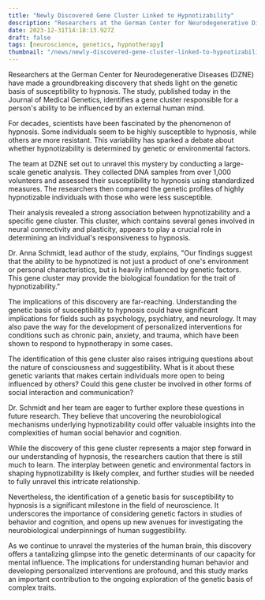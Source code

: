 ```yaml
---
title: "Newly Discovered Gene Cluster Linked to Hypnotizability"
description: "Researchers at the German Center for Neurodegenerative Diseases (DZNE) have made a groundbreaking discovery that sheds light on the genetic basis of susceptibility to hypnosis. The study, published today in the Journal of Medical Genetics, identifies a gene cluster responsible for a person's ability to be influenced by an external human mind."
date: 2023-12-31T14:18:13.927Z
draft: false
tags: [neuroscience, genetics, hypnotherapy]
thumbnail: "/news/newly-discovered-gene-cluster-linked-to-hypnotizability/thumb.png"
---
```


Researchers at the German Center for Neurodegenerative Diseases (DZNE) have made a groundbreaking discovery that sheds light on the genetic basis of susceptibility to hypnosis. The study, published today in the Journal of Medical Genetics, identifies a gene cluster responsible for a person's ability to be influenced by an external human mind.

For decades, scientists have been fascinated by the phenomenon of hypnosis. Some individuals seem to be highly susceptible to hypnosis, while others are more resistant. This variability has sparked a debate about whether hypnotizability is determined by genetic or environmental factors.

The team at DZNE set out to unravel this mystery by conducting a large-scale genetic analysis. They collected DNA samples from over 1,000 volunteers and assessed their susceptibility to hypnosis using standardized measures. The researchers then compared the genetic profiles of highly hypnotizable individuals with those who were less susceptible.

Their analysis revealed a strong association between hypnotizability and a specific gene cluster. This cluster, which contains several genes involved in neural connectivity and plasticity, appears to play a crucial role in determining an individual's responsiveness to hypnosis.

Dr. Anna Schmidt, lead author of the study, explains, "Our findings suggest that the ability to be hypnotized is not just a product of one's environment or personal characteristics, but is heavily influenced by genetic factors. This gene cluster may provide the biological foundation for the trait of hypnotizability."

The implications of this discovery are far-reaching. Understanding the genetic basis of susceptibility to hypnosis could have significant implications for fields such as psychology, psychiatry, and neurology. It may also pave the way for the development of personalized interventions for conditions such as chronic pain, anxiety, and trauma, which have been shown to respond to hypnotherapy in some cases.

The identification of this gene cluster also raises intriguing questions about the nature of consciousness and suggestibility. What is it about these genetic variants that makes certain individuals more open to being influenced by others? Could this gene cluster be involved in other forms of social interaction and communication?

Dr. Schmidt and her team are eager to further explore these questions in future research. They believe that uncovering the neurobiological mechanisms underlying hypnotizability could offer valuable insights into the complexities of human social behavior and cognition.

While the discovery of this gene cluster represents a major step forward in our understanding of hypnosis, the researchers caution that there is still much to learn. The interplay between genetic and environmental factors in shaping hypnotizability is likely complex, and further studies will be needed to fully unravel this intricate relationship.

Nevertheless, the identification of a genetic basis for susceptibility to hypnosis is a significant milestone in the field of neuroscience. It underscores the importance of considering genetic factors in studies of behavior and cognition, and opens up new avenues for investigating the neurobiological underpinnings of human suggestibility.

As we continue to unravel the mysteries of the human brain, this discovery offers a tantalizing glimpse into the genetic determinants of our capacity for mental influence. The implications for understanding human behavior and developing personalized interventions are profound, and this study marks an important contribution to the ongoing exploration of the genetic basis of complex traits.

